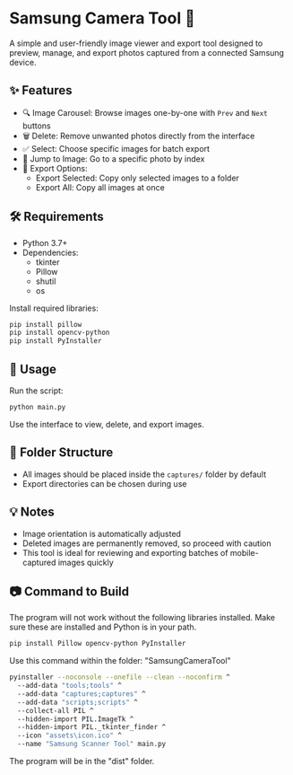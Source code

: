 # Samsung Camera Tool 📸

A simple and user-friendly image viewer and export tool designed to preview, manage, and export photos captured from a connected Samsung device.

## ✨ Features

- 🔍 Image Carousel: Browse images one-by-one with `Prev` and `Next` buttons  
- 🗑️ Delete: Remove unwanted photos directly from the interface  
- ✅ Select: Choose specific images for batch export  
- 🔢 Jump to Image: Go to a specific photo by index  
- 📂 Export Options:  
  - Export Selected: Copy only selected images to a folder  
  - Export All: Copy all images at once

## 🛠 Requirements

- Python 3.7+  
- Dependencies:  
  - tkinter  
  - Pillow  
  - shutil  
  - os  

Install required libraries:  
```bash
pip install pillow
pip install opencv-python
pip install PyInstaller
```

## 🚀 Usage

Run the script:
```bash
python main.py
```

Use the interface to view, delete, and export images.

## 📁 Folder Structure

- All images should be placed inside the `captures/` folder by default  
- Export directories can be chosen during use

## 💡 Notes

- Image orientation is automatically adjusted  
- Deleted images are permanently removed, so proceed with caution  
- This tool is ideal for reviewing and exporting batches of mobile-captured images quickly

## 📷 Command to Build
The program will not work without the following libraries installed. Make sure these are installed and Python is in your path.
```bash
pip install Pillow opencv-python PyInstaller
```
Use this command within the folder: "SamsungCameraTool"
``` bash
pyinstaller --noconsole --onefile --clean --noconfirm ^
  --add-data "tools;tools" ^
  --add-data "captures;captures" ^
  --add-data "scripts;scripts" ^
  --collect-all PIL ^
  --hidden-import PIL.ImageTk ^
  --hidden-import PIL._tkinter_finder ^
  --icon "assets\icon.ico" ^
  --name "Samsung Scanner Tool" main.py
```
The program will be in the "dist" folder.
